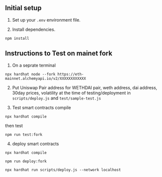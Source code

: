 ## Initial setup

1. Set up your `.env` environment file.

2. Install dependencies.

```
npm install
```

## Instructions to Test on mainet fork

1. On a seprate terminal

```
npx hardhat node --fork https://eth-mainnet.alchemyapi.io/v2/XXXXXXXXXXXX
```

2. Put Uniswap Pair address for WETHDAI pair, weth address, dai address, 30day prices, volatility at the time of testing/deployment in `scripts/deploy.js` and `test/sample-test.js`

3. Test smart contracts
   compile

```
npx hardhat compile
```

then test

```
npm run test:fork
```

4. deploy smart contracts

```
npx hardhat compile
```

```
npm run deploy:fork
```

```
npx hardhat run scripts/deploy.js --network localhost
```
